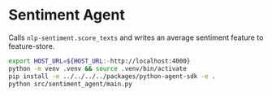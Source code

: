 # Sentiment Agent

Calls `nlp-sentiment.score_texts` and writes an average sentiment feature to feature-store.

```bash
export HOST_URL=${HOST_URL:-http://localhost:4000}
python -m venv .venv && source .venv/bin/activate
pip install -e ../../../../packages/python-agent-sdk -e .
python src/sentiment_agent/main.py
```



